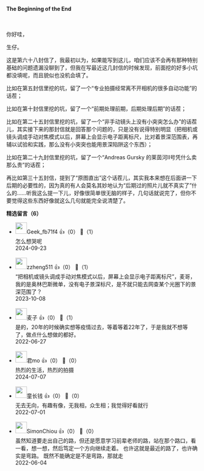 **The Beginning of the End**

　

你好哇，

生仔。

这是第六十八封信了，我最初以为，如果能写到这儿，咱们应该不会再有那种特别基础的问题遗漏没聊到了，但我在写最近这几封信的时候发现，前面挖的好多小坑都没填呢，而且貌似也没机会填了。

比如在第五封信里挖的坑，留了一个“专业拍摄经常离不开相机的很多自动功能”的话茬；

比如在第十封信里挖的坑，留了一个“前期处理前期，后期处理后期”的话茬；

比如在第二十五封信里挖的坑，留了一个“非手动镜头上没有小突突怎么办”的话茬儿，其实接下来的那封信就是回答那个问题的，只是没有说得特别明显（把相机或镜头调成手动对焦模式以后，屏幕上会显示电子距离标尺，比对着景深范围表，再辅以试验和实践，那么没有小突突也能用景深陷阱这个东西）；

比如在第二十九封信里挖的坑，留了一个“Andreas Gursky 的莱茵河Ⅱ号凭什么卖那么贵”的话茬；

再比如第三十五封信，提到了“原图直出”这个话茬儿，其实我本来想在后面讲一下后期的必要性的，因为真的有人会莫名其妙地认为“后期过的照片儿就不真实了”什么的……听我这么提一下儿，好像很简单很无脑的样子，几句话就说完了，但你不要觉得这些东西好像就这么几句就能完全说清楚了。
<div><strong>精选留言（6）</strong></div><ul>
<li><img src="" width="30px"><span>Geek_fb71f4</span> 👍（0） 💬（1）<div>怎么想哭呢</div>2024-09-23</li><br/><li><img src="https://static001.geekbang.org/account/avatar/00/12/95/d8/c80825b8.jpg" width="30px"><span>zzheng511</span> 👍（0） 💬（1）<div>“把相机或镜头调成手动对焦模式以后，屏幕上会显示电子距离标尺”，麦哥，我的是奥林巴斯微单，没有电子景深标尺，是不就只能去网查某个光圈下的景深范围了？</div>2023-10-08</li><br/><li><img src="https://static001.geekbang.org/account/avatar/00/19/2f/f0/2b1acf0a.jpg" width="30px"><span>麦子</span> 👍（0） 💬（1）<div>是的，20年的时候确实想等疫情过去，等着等着22年了，于是我就不想等了，做点什么想做的都好。</div>2022-06-27</li><br/><li><img src="https://static001.geekbang.org/account/avatar/00/11/59/51/4d0603cf.jpg" width="30px"><span>君mo</span> 👍（0） 💬（0）<div>热烈的生活，热烈的拍摄</div>2024-07-07</li><br/><li><img src="https://static001.geekbang.org/account/avatar/00/2b/e1/18/d2210151.jpg" width="30px"><span>童长钱</span> 👍（0） 💬（0）<div>无去无向，有趣有像，无我相，众生相；我觉得好看就行</div>2022-07-01</li><br/><li><img src="https://static001.geekbang.org/account/avatar/00/0f/64/22/4e399b34.jpg" width="30px"><span>SimonChiou</span> 👍（0） 💬（0）<div>虽然知道要走出自己的路，但还是愿意学习前辈老师的路，站在那个路口，看一看，想一想，然后笃定一个方向继续走着。
也许这就是最近的路了，也许确实是弯路。
既然不能确定是不是弯路，那就走</div>2022-06-04</li><br/>
</ul>